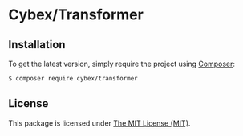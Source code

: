 # Cybex/Transformer

## Installation

To get the latest version, simply require the project using [Composer](https://getcomposer.org):

```bash
$ composer require cybex/transformer
```

## License

This package is licensed under [The MIT License (MIT)](LICENSE).
